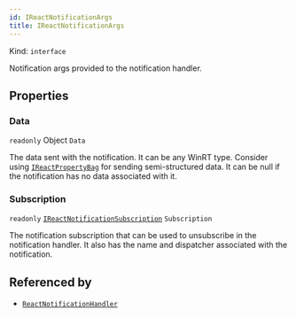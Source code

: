 ```yaml
---
id: IReactNotificationArgs
title: IReactNotificationArgs
---
```


Kind: `interface`



Notification args provided to the notification handler.

## Properties
### Data
`readonly`  Object `Data`

The data sent with the notification. It can be any WinRT type. Consider using [`IReactPropertyBag`](IReactPropertyBag) for sending semi-structured data. It can be null if the notification has no data associated with it.

### Subscription
`readonly`  [`IReactNotificationSubscription`](IReactNotificationSubscription) `Subscription`

The notification subscription that can be used to unsubscribe in the notification handler. It also has the name and dispatcher associated with the notification.






## Referenced by
- [`ReactNotificationHandler`](ReactNotificationHandler)
